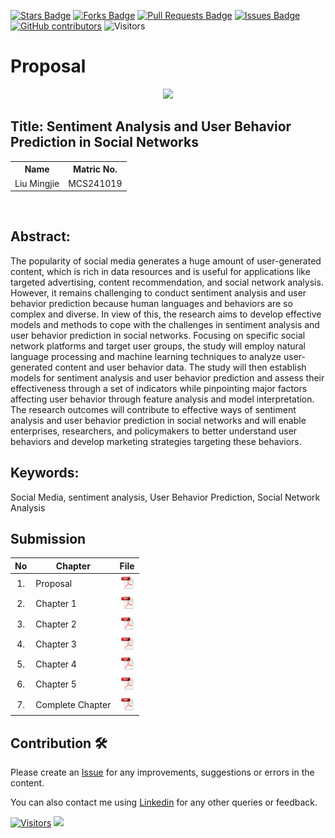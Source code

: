
<a href="https://github.com/drshahizan/research-design/stargazers"><img src="https://img.shields.io/github/stars/drshahizan/research-design" alt="Stars Badge"/></a>
<a href="https://github.com/drshahizan/research-design/network/members"><img src="https://img.shields.io/github/forks/drshahizan/research-design" alt="Forks Badge"/></a>
<a href="https://github.com/drshahizan/research-design/pulls"><img src="https://img.shields.io/github/issues-pr/drshahizan/research-design" alt="Pull Requests Badge"/></a>
<a href="https://github.com/drshahizan/research-design"><img src="https://img.shields.io/github/issues/drshahizan/research-design" alt="Issues Badge"/></a>
<a href="https://github.com/drshahizan/research-design/graphs/contributors"><img alt="GitHub contributors" src="https://img.shields.io/github/contributors/drshahizan/research-design?color=2b9348"></a>
![Visitors](https://api.visitorbadge.io/api/visitors?path=https%3A%2F%2Fgithub.com%2Fdrshahizan%2BDM&labelColor=%23d9e3f0&countColor=%23697689&style=flat)


# Proposal

<p align="center">
  <img height="200px" src="https://github.com/drshahizan/research-design/blob/main/proposal/proposal24251/Liu%20MingJie/IMG_0283(20241014-130532).jpg" />
</p>

## Title: Sentiment Analysis and User Behavior Prediction in Social Networks

<table align="center">
  <tr>
    <th>Name</th>
    <th>Matric No.</th>
  </tr>
  <tr>
    <td>Liu Mingjie</td>
    <td>MCS241019</td>
  </tr>

</table>
<br>

## Abstract:
The popularity of social media generates a huge amount of user-generated content, which is rich in data resources and is useful for applications like targeted advertising, content recommendation, and social network analysis. However, it remains challenging to conduct sentiment analysis and user behavior prediction because human languages and behaviors are so complex and diverse. In view of this, the research aims to develop effective models and methods to cope with the challenges in sentiment analysis and user behavior prediction in social networks. Focusing on specific social network platforms and target user groups, the study will employ natural language processing and machine learning techniques to analyze user-generated content and user behavior data. The study will then establish models for sentiment analysis and user behavior prediction and assess their effectiveness through a set of indicators while pinpointing major factors affecting user behavior through feature analysis and model interpretation. The research outcomes will contribute to effective ways of sentiment analysis and user behavior prediction in social networks and will enable enterprises, researchers, and policymakers to better understand user behaviors and develop marketing strategies targeting these behaviors.

## Keywords: 
Social Media, sentiment analysis, User Behavior Prediction, Social Network Analysis

## Submission

| No  | Chapter     |                                                 File |
| :-: | ---------- | :---------------------------------------------------------------------------------------------------: |
|  1.  | Proposal | <a href="Proposal_Liu Mingjie.pdf/"><img src="../../../images/pdf.svg" width="24px" height="24px"></a> |
|  2.  | Chapter 1 | <a href="Chapter 1/"><img src="../../../images/pdf.svg" width="24px" height="24px"></a> |
|  3.  | Chapter 2 | <a href="Chapter 2/"><img src="../../../images/pdf.svg" width="24px" height="24px"></a> |
|  4.  | Chapter 3 | <a href="Chapter 3/"><img src="../../../images/pdf.svg" width="24px" height="24px"></a> |
|  5.  | Chapter 4 | <a href="Chapter 4/"><img src="../../../images/pdf.svg" width="24px" height="24px"></a> |
|  6.  | Chapter 5 | <a href="Chapter 5/"><img src="../../../images/pdf.svg" width="24px" height="24px"></a> |
|  7.  | Complete Chapter | <a href="Full Chapter/"><img src="../../../images/pdf.svg" width="24px" height="24px"></a> |

## Contribution 🛠️

Please create an [Issue](https://github.com/drshahizan/special-topic-data-engineering/issues) for any improvements, suggestions or errors in the content.

You can also contact me using [Linkedin](https://www.linkedin.com/in/drshahizan/) for any other queries or feedback.

[![Visitors](https://api.visitorbadge.io/api/visitors?path=https%3A%2F%2Fgithub.com%2Fdrshahizan&labelColor=%23697689&countColor=%23555555&style=plastic)](https://visitorbadge.io/status?path=https%3A%2F%2Fgithub.com%2Fdrshahizan)
![](https://hit.yhype.me/github/profile?user_id=81284918)

